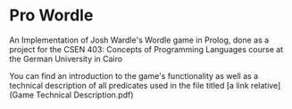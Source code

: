# Pro Wordle
 An Implementation of Josh Wardle's Wordle game in Prolog, done as a project for the CSEN 403: Concepts of Programming Languages course at the German University in Cairo
 
 You can find an introduction to the game's functionality as well as a technical description of all predicates used in the file titled [a link relative] (Game Technical Description.pdf)
